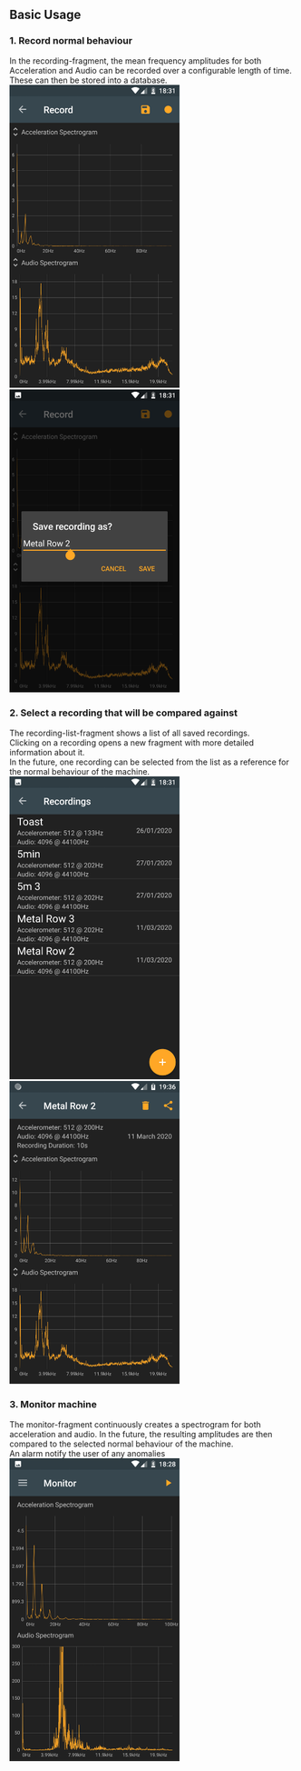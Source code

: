 ## Basic Usage
### 1. Record normal behaviour
In the recording-fragment, the mean frequency amplitudes for both Acceleration and Audio can be recorded over a configurable length of time.
These can then be stored into a database.<br/>
<img src="./img/recording.png" alt="Save named recording" width="300"/>
<img src="./img/save_named_recording.png" alt="Save named recording" width="300"/>

### 2. Select a recording that will be compared against
The recording-list-fragment shows a list of all saved recordings.<br/>
Clicking on a recording opens a new fragment with more detailed information about it.<br/>
In the future, one recording can be selected from the list as a reference for the normal behaviour of the machine.<br/>
<img src="./img/recordings_list.png" alt="List of recordings" width="300"/>
<img src="./img/recording_details.png" alt="Recording Details" width="300"/>

### 3. Monitor machine
The monitor-fragment continuously creates a spectrogram for both acceleration and audio.
In the future, the resulting amplitudes are then compared to the selected normal behaviour of the machine.<br/>
An alarm notify the user of any anomalies<br/>
<img src="./img/monitor.png" alt="Settings" width="300"/>